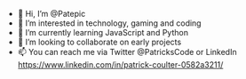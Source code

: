 - 👋 Hi, I’m @Patepic
- 👀 I’m interested in technology, gaming and coding
- 🌱 I’m currently learning JavaScript and Python
- 💞️ I’m looking to collaborate on early projects
- 📫 You can reach me via Twitter @PatricksCode or LinkedIn https://www.linkedin.com/in/patrick-coulter-0582a3211/

<!---
Patepic/Patepic is a ✨ special ✨ repository because its `README.md` (this file) appears on your GitHub profile.
You can click the Preview link to take a look at your changes.
--->
